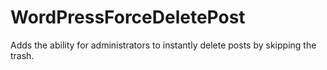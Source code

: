 # WordPressForceDeletePost
Adds the ability for administrators to instantly delete posts by skipping the trash.
